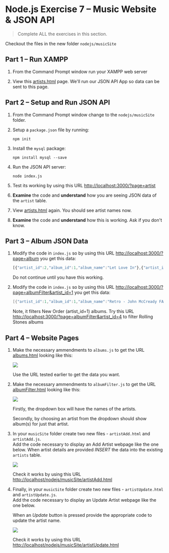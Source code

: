 # Node.js Exercise 7 – Music Website & JSON API
		
> Complete ALL the exercises in this section.

<!-- ## Fetch latest Repository Branch

```
$ cd /DRIVE/xampp/htdocs/nodejs
$ git pull --no-edit https://github.com/noucampdotorgSSAD2019/nodejs.git latest
$ git status

``` -->

Checkout the files in the new folder ``nodejs/musicSite``

## Part 1 – Run XAMPP

1.  From the Command Prompt window run your XAMPP web server

1.  View this [artists.html](http://localhost/nodejs/musicSite/artists.html) page.  We'll run our JSON API App so data can be sent to this page.

## Part 2 – Setup and Run JSON API

1.	From the Command Prompt window change to the ``nodejs/musicSite`` folder.

1.  Setup a ``package.json`` file by running:

    ```
    npm init
    ```

1.  Install the ``mysql`` package:

    ```
    npm install mysql --save
    ```

1.  Run the JSON API server:

    ```
    node index.js
    ```

1.  Test its working by using this URL [http://localhost:3000/?page=artist](http://localhost:3000/?page=artist)

1.  **Examine** the code and **understand** how you are seeing JSON data of the ``artist`` table.

1.  View [artists.html](http://localhost/nodejs/musicSite/artists.html) again.  You should see artist names now.

1.  **Examine** the code and **understand** how this is working.  Ask if you don't know.


## Part 3 – Album JSON Data

1.  Modify the code in ``index.js`` so by using this URL [http://localhost:3000/?page=album](http://localhost:3000/?page=album) you get this data:

    ```javascript
    [{"artist_id":2,"album_id":1,"album_name":"Let Love In"},{"artist_id":1,"album_id":1,"album_name":"Retro - John McCready FAN"},{"artist_id":1,"album_id":2,"album_name":"Substance (Disc 2)"},{"artist_id":1,"album_id":3,"album_name":"Retro - Miranda Sawyer POP"},{"artist_id":1,"album_id":4,"album_name":"Retro - New Order / Bobby Gillespie LIVE"},{"artist_id":3,"album_id":1,"album_name":"Live Around The World"},{"artist_id":3,"album_id":2,"album_name":"In A Silent Way"},{"artist_id":1,"album_id":5,"album_name":"Power, Corruption & Lies"},{"artist_id":4,"album_id":1,"album_name":"Exile On Main Street"},{"artist_id":1,"album_id":6,"album_name":"Substance 1987 (Disc 1)"},{"artist_id":5,"album_id":1,"album_name":"Second Coming"},{"artist_id":6,"album_id":1,"album_name":"Light Years"},{"artist_id":1,"album_id":7,"album_name":"Brotherhood"}]

    ```

    Do not continue until you have this working.

1.  Modify the code in ``index.js`` so by using this URL [http://localhost:3000/?page=albumFilter&artist_id=1](http://localhost:3000/?page=albumFilter&artist_id=1) you get this data:

    ```java
    [{"artist_id":1,"album_id":1,"album_name":"Retro - John McCready FAN"},{"artist_id":1,"album_id":2,"album_name":"Substance (Disc 2)"},{"artist_id":1,"album_id":3,"album_name":"Retro - Miranda Sawyer POP"},{"artist_id":1,"album_id":4,"album_name":"Retro - New Order / Bobby Gillespie LIVE"},{"artist_id":1,"album_id":5,"album_name":"Power, Corruption & Lies"},{"artist_id":1,"album_id":6,"album_name":"Substance 1987 (Disc 1)"},{"artist_id":1,"album_id":7,"album_name":"Brotherhood"}]
    ```

    Note, it filters New Order (artist_id=1) albums.  Try this URL [http://localhost:3000/?page=albumFilter&artist_id=4](http://localhost:3000/?page=albumFilter&artist_id=4) to filter Rolling Stones albums
    
<!-- 1.  Push your code to your private repository on GitHub. Type these commands into your Git Bash client:

    ```
    $ cd /<DRIVE>/xampp/htdocs/nodejs
    $ git status
    $ git add .
    $ git commit -m "Exercise 7 Part 3 - DONE|PARTIAL|HELP"
    $ git push origin master
    $ git status
    ``` -->

## Part 4 – Website Pages

1.  Make the necessary ammendments to ``albums.js`` to get the URL [albums.html](http://localhost/nodejs/musicSite/albums.html) looking like this:

    ![](../images/albums_html.png)

    Use the URL tested earlier to get the data you want.

1.  Make the necessary ammendments to ``albumFilter.js`` to get the URL [albumFilter.html](http://localhost/nodejs/musicSite/albumFilter.html) looking like this:

    ![](../images/albumFilter_html.png)

    Firstly, the dropdown box will have the names of the artists.

    Secondly, by choosing an artist from the dropdown should show album(s) for just that artist.

1.  In your ``musicSite`` folder create two new files - ``artistAdd.html`` and ``artistAdd.js``.  
    Add the code necessary to display an Add Artist webpage like the one below.  When artist details are provided *INSERT* the data into the existing ``artists`` table.

    ![](../images/addArtist_html.png)

    Check it works by using this URL [http://localhost/nodejs/musicSite/artistAdd.html](http://localhost/nodejs/musicSite/artistAdd.html)

1.  Finally, in your ``musicSite`` folder create two new files - ``artistUpdate.html`` and ``artistUpdate.js``.  
    Add the code necessary to display an Update Artist webpage like the one below.  
    
    <!-- Use the *Mustache* template engine to render the artist details within a HTML table. -->

    When an *Update* button is pressed provide the appropriate code to update the artist name.

    ![](../images/artistUpdate_html.png)

    Check it works by using this URL [http://localhost/nodejs/musicSite/artistUpdate.html](http://localhost/nodejs/musicSite/artistUpdate.html)
    
<!-- 1.  Push your code to your private repository on GitHub. Type these commands into your Git Bash client:

    ```
    $ cd /<DRIVE>/xampp/htdocs/nodejs
    $ git status
    $ git add .
    $ git commit -m "Exercise 7 Part 4 - DONE|PARTIAL|HELP"
    $ git push origin master
    $ git status
    ``` -->